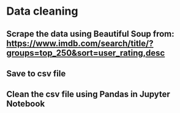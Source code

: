 # Data cleaning

## Scrape the data using Beautiful Soup from: https://www.imdb.com/search/title/?groups=top_250&sort=user_rating,desc
## Save to csv file
## Clean the csv file using Pandas in Jupyter Notebook
